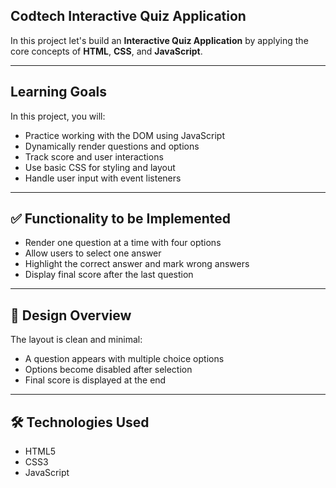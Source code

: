 ## Codtech Interactive Quiz Application
In this project let's build an **Interactive Quiz Application** by applying the core concepts of **HTML**, **CSS**, and **JavaScript**.

---
## Learning Goals

In this project, you will:

- Practice working with the DOM using JavaScript
- Dynamically render questions and options
- Track score and user interactions
- Use basic CSS for styling and layout
- Handle user input with event listeners

---

## ✅ Functionality to be Implemented

- Render one question at a time with four options
- Allow users to select one answer
- Highlight the correct answer and mark wrong answers
- Display final score after the last question

---

## 🎨 Design Overview

The layout is clean and minimal:

- A question appears with multiple choice options
- Options become disabled after selection
- Final score is displayed at the end

---

## 🛠 Technologies Used

- HTML5
- CSS3
- JavaScript




